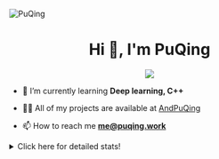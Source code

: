 ![PuQing](https://user-images.githubusercontent.com/27223114/171565019-9a56fae6-b08b-421f-99db-7e830da42371.png)

<h1 align="center">Hi 👋, I'm PuQing</h1>

<p align="center">
  <img src="https://github-widgetbox.vercel.app/api/profile?username=AndPuQing&data=followers,repositories,stars,commits"/>
</p>

- 🌱 I’m currently learning **Deep learning, C++**

- 👨‍💻 All of my projects are available at [AndPuQing](https://github.com/AndPuQing)

- 📫 How to reach me **me@puqing.work**

<details>
<summary>Click here for detailed stats!</summary>

<!--START_SECTION:waka-->
**I'm a Night 🦉** 

```text
🌞 Morning    34 commits     ██░░░░░░░░░░░░░░░░░░░░░░░   10.4% 
🌆 Daytime    119 commits    █████████░░░░░░░░░░░░░░░░   36.39% 
🌃 Evening    118 commits    █████████░░░░░░░░░░░░░░░░   36.09% 
🌙 Night      56 commits     ████░░░░░░░░░░░░░░░░░░░░░   17.13%

```


📊 **This Week I Spent My Time On** 

```text
💬 Programming Languages: 
Jupyter Notebook         4 hrs 48 mins       █████████████████░░░░░░░░   70.12% 
Python                   1 hr 10 mins        ████░░░░░░░░░░░░░░░░░░░░░   17.01% 
Other                    20 mins             █░░░░░░░░░░░░░░░░░░░░░░░░   4.93% 
JavaScript               18 mins             █░░░░░░░░░░░░░░░░░░░░░░░░   4.38% 
HTML                     4 mins              ░░░░░░░░░░░░░░░░░░░░░░░░░   1.1%

🔥 Editors: 
VS Code                  4 hrs 55 mins       ██████████████████░░░░░░░   71.77% 
DataSpell                1 hr 37 mins        ██████░░░░░░░░░░░░░░░░░░░   23.8% 
PyCharm                  18 mins             █░░░░░░░░░░░░░░░░░░░░░░░░   4.43%

💻 Operating System: 
Windows                  3 hrs 27 mins       ████████████░░░░░░░░░░░░░   50.36% 
Linux                    3 hrs 24 mins       ████████████░░░░░░░░░░░░░   49.64%

```


<!--END_SECTION:waka-->
</details>
